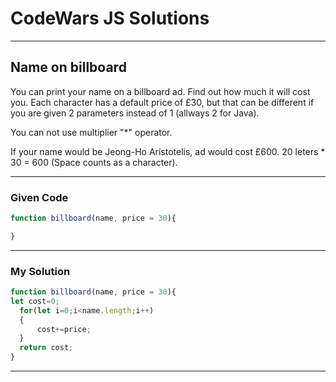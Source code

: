 # CodeWars JS Solutions

---

## Name on billboard

You can print your name on a billboard ad. Find out how much it will cost you. Each character has a default price of £30, but that can be different if you are given 2 parameters instead of 1 (allways 2 for Java).

You can not use multiplier "*" operator.

If your name would be Jeong-Ho Aristotelis, ad would cost £600. 20 leters * 30 = 600 (Space counts as a character).

---

### Given Code


```js
function billboard(name, price = 30){

} 
```

---

### My Solution 


```js
function billboard(name, price = 30){
let cost=0;
  for(let i=0;i<name.length;i++)
  {
      cost+=price;
  }
  return cost;
} 
```


---

